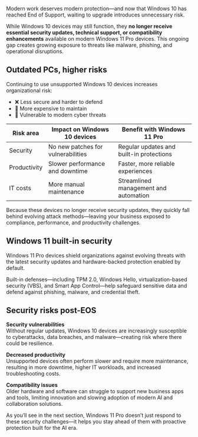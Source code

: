 Modern work deserves modern protection—and now that Windows 10 has reached End of Support, waiting to upgrade introduces unnecessary risk.

While Windows 10 devices may still function, they **no longer receive essential security updates, technical support, or compatibility enhancements** available on modern Windows 11 Pro devices. This ongoing gap creates growing exposure to threats like malware, phishing, and operational disruptions.

## Outdated PCs, higher risks

Continuing to use unsupported Windows 10 devices increases organizational risk:

- ❌ Less secure and harder to defend  
- 🔧 More expensive to maintain  
- 🧨 Vulnerable to modern cyber threats  

| **Risk area** | **Impact on Windows 10 devices** | **Benefit with Windows 11 Pro** |
|----------------|----------------------------------|---------------------------------|
| Security | No new patches for vulnerabilities | Regular updates and built-in protections |
| Productivity | Slower performance and downtime | Faster, more reliable experiences |
| IT costs | More manual maintenance | Streamlined management and automation |

Because these devices no longer receive security updates, they quickly fall behind evolving attack methods—leaving your business exposed to compliance, performance, and productivity challenges.

## Windows 11 built-in security

Windows 11 Pro devices shield organizations against evolving threats with the latest security updates and hardware-backed protection enabled by default.  

Built-in defenses—including TPM 2.0, Windows Hello, virtualization-based security (VBS), and Smart App Control—help safeguard sensitive data and defend against phishing, malware, and credential theft.

## Security risks post-EOS

**Security vulnerabilities**  
Without regular updates, Windows 10 devices are increasingly susceptible to cyberattacks, data breaches, and malware—creating risk where there could be resilience.

**Decreased productivity**  
Unsupported devices often perform slower and require more maintenance, resulting in more downtime, higher IT workloads, and increased troubleshooting costs.

**Compatibility issues**  
Older hardware and software can struggle to support new business apps and tools, limiting innovation and slowing adoption of modern AI and collaboration solutions.

As you’ll see in the next section, Windows 11 Pro doesn’t just respond to these security challenges—it helps you stay ahead of them with proactive protection built for the AI era.